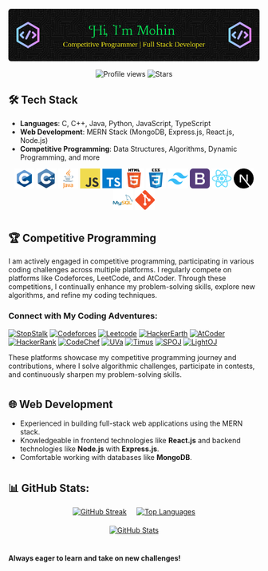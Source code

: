 ![Header](./github-header-image2.png "Header")

<div align="center">
    <img src="https://komarev.com/ghpvc/?username=Eklas-Mohin&style=flat-square&color=007ec6" alt="Profile views"/>
    <img src="https://img.shields.io/github/stars/Eklas-Mohin?style=social" alt="Stars"/>
</div>

## 🛠 Tech Stack

- **Languages**: C, C++, Java, Python, JavaScript, TypeScript
- **Web Development**: MERN Stack (MongoDB, Express.js, React.js, Node.js)
- **Competitive Programming**: Data Structures, Algorithms, Dynamic Programming, and more

<div align="center">
    <img src="https://raw.githubusercontent.com/github/explore/f3e22f0dca2be955676bc70d6214b95b13354ee8/topics/c/c.png" alg="c" style="max-width: 100%;" width="40" height="40">
    <img src="https://raw.githubusercontent.com/github/explore/180320cffc25f4ed1bbdfd33d4db3a66eeeeb358/topics/cpp/cpp.png" alg="cpp" style="max-width: 100%;" width="40" height="40">
    <img src= "https://raw.githubusercontent.com/github/explore/5b3600551e122a3277c2c5368af2ad5725ffa9a1/topics/java/java.png" alg="java"  style="max-width: 100%;" width="40" height="40">
    <img src="https://raw.githubusercontent.com/github/explore/80688e429a7d4ef2fca1e82350fe8e3517d3494d/topics/javascript/javascript.png" style="max-width: 100%;" width="40" height="40">
    <img src="https://raw.githubusercontent.com/devicons/devicon/55609aa5bd817ff167afce0d965585c92040787a/icons/typescript/typescript-original.svg" style="max-width: 100%;" width="40" height="40">
    <img src="https://raw.githubusercontent.com/devicons/devicon/master/icons/html5/html5-original-wordmark.svg" alt="html5" style="max-width: 100%;" width="40" height="40">
    <img src="https://raw.githubusercontent.com/devicons/devicon/master/icons/css3/css3-original-wordmark.svg" alt="css3" style="max-width: 100%;" width="40" height="40">
    <img src="https://github.com/devicons/devicon/blob/master/icons/tailwindcss/tailwindcss-original.svg" alt="tailwindcss" style="max-width: 100%;" width="40" height="40">
    <img src="https://raw.githubusercontent.com/github/explore/80688e429a7d4ef2fca1e82350fe8e3517d3494d/topics/bootstrap/bootstrap.png" style="max-width: 100%;" width="40" height="40">
    <img src="https://raw.githubusercontent.com/devicons/devicon/55609aa5bd817ff167afce0d965585c92040787a/icons/react/react-original.svg" style="max-width: 100%;" color= "blue" width="40" height="40">
    <img src="https://github.com/devicons/devicon/blob/master/icons/nextjs/nextjs-plain.svg" style="max-width: 100%; " width="40" height="40">
    <img src="https://github.com/devicons/devicon/blob/master/icons/mysql/mysql-original-wordmark.svg" alt="mysql" style="max-width: 100%;" width="40" height="40">
    <img src="https://raw.githubusercontent.com/devicons/devicon/55609aa5bd817ff167afce0d965585c92040787a/icons/git/git-original.svg" alt="git" style="max-width: 100%;" width="40" height="40">
</div>

#

## 🏆 Competitive Programming

I am actively engaged in competitive programming, participating in various coding challenges across multiple platforms. I regularly compete on platforms like Codeforces, LeetCode, and AtCoder. Through these competitions, I continually enhance my problem-solving skills, explore new algorithms, and refine my coding techniques.

### Connect with My Coding Adventures:

[![StopStalk](https://img.shields.io/badge/StopStalk-MOHIN-FF5733?style=for-the-badge&logo=stopstalk)](https://www.stopstalk.com/user/profile/mohin)
[![Codeforces](https://img.shields.io/badge/Codeforces-MOHIN-9B59B6?style=for-the-badge&logo=codeforces)](https://codeforces.com/profile/MOHIN.CF)
[![Leetcode](https://img.shields.io/badge/Leetcode-MOHIN-E67E22?style=for-the-badge&logo=leetcode)](https://leetcode.com/u/MOHIN_99/)
[![HackerEarth](https://img.shields.io/badge/HackerEarth-MOHIN-D35400?style=for-the-badge&logo=hackerearth)](https://www.hackerearth.com/@mohin030299/)
[![AtCoder](https://img.shields.io/badge/AtCoder-MOHIN-2ECC71?style=for-the-badge&logo=atcoder)](https://atcoder.jp/users/MOHIN)
[![HackerRank](https://img.shields.io/badge/HackerRank-MOHIN-27AE60?style=for-the-badge&logo=hackerrank)](https://www.hackerrank.com/profile/mohin030299)
[![CodeChef](https://img.shields.io/badge/CodeChef-MOHIN-FF5733?style=for-the-badge&logo=codechef)](https://www.codechef.com/users/mohin_99)
[![UVa](https://img.shields.io/badge/UVa-MOHIN-F1C40F?style=for-the-badge&logo=uva)](https://uhunt.onlinejudge.org/id/1643450)
[![Timus](https://img.shields.io/badge/Timus-MOHIN-FFC300?style=for-the-badge&logo=timus)](https://acm.timus.ru/author.aspx?id=376114) 
[![SPOJ](https://img.shields.io/badge/SPOJ-MOHIN-3498DB?style=for-the-badge&logo=spoj)](https://www.spoj.com/users/mohin/)
[![LightOJ](https://img.shields.io/badge/LightOJ-MOHIN-8E44AD?style=for-the-badge&logo=lightoj)](https://lightoj.com/user/mohin)

These platforms showcase my competitive programming journey and contributions, where I solve algorithmic challenges, participate in contests, and continuously sharpen my problem-solving skills.

#

## 🌐 Web Development

- Experienced in building full-stack web applications using the MERN stack.
- Knowledgeable in frontend technologies like **React.js** and backend technologies like **Node.js** with **Express.js**.
- Comfortable working with databases like **MongoDB**.

#
## 📊 GitHub Stats:

<div align="center" style="display: flex; justify-content: center; align-items: center; gap: 20px;">
    <a href="https://github.com/Eklas-Mohin">
        <img src="http://github-readme-streak-stats.herokuapp.com?user=Eklas-Mohin&theme=tokyonight&background=0d1117&hide_border=true" alt="GitHub Streak" height="180"/>
    </a>
    <a href="https://github.com/Eklas-Mohin">
        <img src="https://github-readme-stats.vercel.app/api/top-langs/?username=Eklas-Mohin&layout=compact&theme=tokyonight&bg_color=00000000&hide_border=true" alt="Top Languages" height="180"/>
    </a>
</div>

<div align="center" style="margin-top: 20px;">
    <a href="https://github.com/Eklas-Mohin">
        <img alt="GitHub Stats" src="https://github-readme-stats.vercel.app/api?username=Eklas-Mohin&count_private=true&show_icons=true&hide_border=true&theme=tokyonight&bg_color=00000000" height="180"/>
    </a>
</div>

# 

**Always eager to learn and take on new challenges!**
